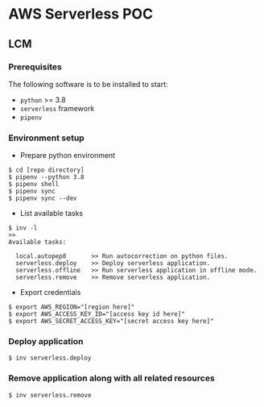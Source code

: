 # AWS Serverless POC

## LCM

### Prerequisites

The following software is to be installed to start:

- `python` >= 3.8
- `serverless` framework
- `pipenv`

### Environment setup

- Prepare python environment

```
$ cd [repo directory]
$ pipenv --python 3.8
$ pipenv shell
$ pipenv sync
$ pipenv sync --dev
```

- List available tasks

```
$ inv -l
>>
Available tasks:

  local.autopep8       >> Run autocorrection on python files.
  serverless.deploy    >> Deploy serverless application.
  serverless.offline   >> Run serverless application in offline mode.
  serverless.remove    >> Remove serverless application.

```

- Export credentials

```
$ export AWS_REGION="[region here]"
$ export AWS_ACCESS_KEY_ID="[access key id here]"
$ export AWS_SECRET_ACCESS_KEY="[secret access key here]"

```

### Deploy application

```
$ inv serverless.deploy
```

### Remove application along with all related resources

```
$ inv serverless.remove
```
